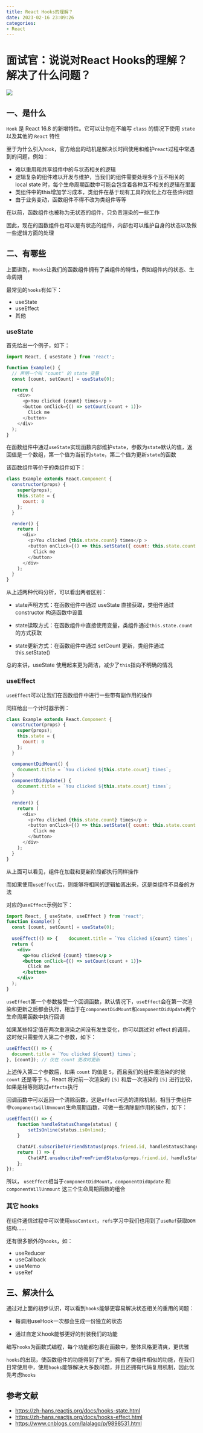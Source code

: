 ```yaml
---
title: React Hooks的理解？
date: 2023-02-16 23:09:26
categories: 
- React
---
```


# 面试官：说说对React Hooks的理解？解决了什么问题？

 ![](https://static.vue-js.com/8d357c50-e12e-11eb-85f6-6fac77c0c9b3.png)

## 一、是什么

`Hook` 是 React 16.8 的新增特性。它可以让你在不编写 `class` 的情况下使用 `state` 以及其他的 `React` 特性

至于为什么引入`hook`，官方给出的动机是解决长时间使用和维护`react`过程中常遇到的问题，例如：

- 难以重用和共享组件中的与状态相关的逻辑
- 逻辑复杂的组件难以开发与维护，当我们的组件需要处理多个互不相关的 local state 时，每个生命周期函数中可能会包含着各种互不相关的逻辑在里面
- 类组件中的this增加学习成本，类组件在基于现有工具的优化上存在些许问题
- 由于业务变动，函数组件不得不改为类组件等等

在以前，函数组件也被称为无状态的组件，只负责渲染的一些工作

因此，现在的函数组件也可以是有状态的组件，内部也可以维护自身的状态以及做一些逻辑方面的处理


## 二、有哪些

上面讲到，`Hooks`让我们的函数组件拥有了类组件的特性，例如组件内的状态、生命周期

最常见的`hooks`有如下：

- useState
- useEffect
- 其他


### useState

首先给出一个例子，如下：

```js
import React, { useState } from 'react';

function Example() {
  // 声明一个叫 "count" 的 state 变量
  const [count, setCount] = useState(0);

  return (
    <div>
      <p>You clicked {count} times</p >
      <button onClick={() => setCount(count + 1)}>
        Click me
      </button>
    </div>
  );
}
```

在函数组件中通过`useState`实现函数内部维护`state`，参数为`state`默认的值，返回值是一个数组，第一个值为当前的`state`，第二个值为更新`state`的函数

该函数组件等价于的类组件如下：

```js
class Example extends React.Component {
  constructor(props) {
    super(props);
    this.state = {
      count: 0
    };
  }

  render() {
    return (
      <div>
        <p>You clicked {this.state.count} times</p >
        <button onClick={() => this.setState({ count: this.state.count + 1 })}>
          Click me
        </button>
      </div>
    );
  }
}
```

从上述两种代码分析，可以看出两者区别：

- state声明方式：在函数组件中通过 useState 直接获取，类组件通过constructor 构造函数中设置
- state读取方式：在函数组件中直接使用变量，类组件通过`this.state.count`的方式获取

- state更新方式：在函数组件中通过 setCount 更新，类组件通过this.setState()

总的来讲，useState 使用起来更为简洁，减少了`this`指向不明确的情况



### useEffect

`useEffect`可以让我们在函数组件中进行一些带有副作用的操作

同样给出一个计时器示例：

```js
class Example extends React.Component {
  constructor(props) {
    super(props);
    this.state = {
      count: 0
    };
  }

  componentDidMount() {
    document.title = `You clicked ${this.state.count} times`;
  }
  componentDidUpdate() {
    document.title = `You clicked ${this.state.count} times`;
  }

  render() {
    return (
      <div>
        <p>You clicked {this.state.count} times</p >
        <button onClick={() => this.setState({ count: this.state.count + 1 })}>
          Click me
        </button>
      </div>
    );
  }
}
```

从上面可以看见，组件在加载和更新阶段都执行同样操作

而如果使用`useEffect`后，则能够将相同的逻辑抽离出来，这是类组件不具备的方法

对应的`useEffect`示例如下：

```jsx
import React, { useState, useEffect } from 'react';
function Example() {
  const [count, setCount] = useState(0);
 
  useEffect(() => {    document.title = `You clicked ${count} times`;  });
  return (
    <div>
      <p>You clicked {count} times</p >
      <button onClick={() => setCount(count + 1)}>
        Click me
      </button>
    </div>
  );
}
```

`useEffect`第一个参数接受一个回调函数，默认情况下，`useEffect`会在第一次渲染和更新之后都会执行，相当于在`componentDidMount`和`componentDidUpdate`两个生命周期函数中执行回调

如果某些特定值在两次重渲染之间没有发生变化，你可以跳过对 effect 的调用，这时候只需要传入第二个参数，如下：

```js
useEffect(() => {
  document.title = `You clicked ${count} times`;
}, [count]); // 仅在 count 更改时更新
```

上述传入第二个参数后，如果 `count` 的值是 `5`，而且我们的组件重渲染的时候 `count` 还是等于 `5`，React 将对前一次渲染的 `[5]` 和后一次渲染的 `[5]` 进行比较，如果是相等则跳过`effects`执行

回调函数中可以返回一个清除函数，这是`effect`可选的清除机制，相当于类组件中`componentwillUnmount`生命周期函数，可做一些清除副作用的操作，如下：

```jsx
useEffect(() => {
    function handleStatusChange(status) {
        setIsOnline(status.isOnline);
    }

    ChatAPI.subscribeToFriendStatus(props.friend.id, handleStatusChange);
    return () => {
        ChatAPI.unsubscribeFromFriendStatus(props.friend.id, handleStatusChange);
    };
});
```

所以， `useEffect`相当于`componentDidMount`，`componentDidUpdate` 和 `componentWillUnmount` 这三个生命周期函数的组合



### 其它 hooks

在组件通信过程中可以使用`useContext`，`refs`学习中我们也用到了`useRef`获取`DOM`结构......

还有很多额外的`hooks`，如：

- useReducer
- useCallback
- useMemo
- useRef



## 三、解决什么

通过对上面的初步认识，可以看到`hooks`能够更容易解决状态相关的重用的问题：

- 每调用useHook一次都会生成一份独立的状态

- 通过自定义hook能够更好的封装我们的功能

编写`hooks`为函数式编程，每个功能都包裹在函数中，整体风格更清爽，更优雅

`hooks`的出现，使函数组件的功能得到了扩充，拥有了类组件相似的功能，在我们日常使用中，使用`hooks`能够解决大多数问题，并且还拥有代码复用机制，因此优先考虑`hooks`


## 参考文献

- https://zh-hans.reactjs.org/docs/hooks-state.html
- https://zh-hans.reactjs.org/docs/hooks-effect.html
- https://www.cnblogs.com/lalalagq/p/9898531.html
